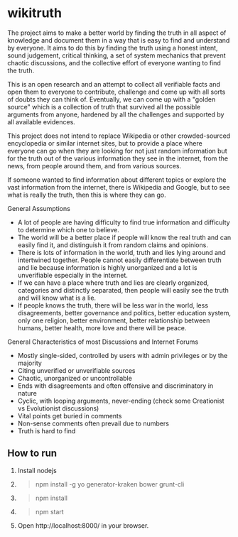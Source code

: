 # wikitruth

The project aims to make a better world by finding the truth in all aspect of knowledge and document them in a way that is easy to find and understand by everyone. It aims to do this by finding the truth using a honest intent, sound judgement, critical thinking, a set of system mechanics that prevent chaotic discussions, and the collective effort of everyone wanting to find the truth.

This is an open research and an attempt to collect all verifiable facts and open them to everyone to contribute, challenge and come up with all sorts of doubts they can think of. Eventually, we can come up with a "golden source" which is a collection of truth that survived all the possible arguments from anyone, hardened by all the challenges and supported by all available evidences.

This project does not intend to replace Wikipedia or other crowded-sourced encyclopedia or similar internet sites, but to provide a place where everyone can go when they are looking for not just random information but for the truth out of the various information they see in the internet, from the news, from people around them, and from various sources.

If someone wanted to find information about different topics or explore the vast information from the internet, there is Wikipedia and Google, but to see what is really the truth, then this is where they can go.

General Assumptions
* A lot of people are having difficulty to find true information and difficulty to determine which one to believe.
* The world will be a better place if people will know the real truth and can easily find it, and distinguish it from random claims and opinions.
* There is lots of information in the world, truth and lies lying around and intertwined together. People cannot easily differentiate between truth and lie because information is highly unorganized and a lot is unverifiable especially in the internet.
* If we can have a place where truth and lies are clearly organized, categories and distinctly separated, then people will easily see the truth and will know what is a lie.
* If people knows the truth, there will be less war in the world, less disagreements, better governance and politics, better education system, only one religion, better environment, better relationship between humans, better health, more love and there will be peace.

General Characteristics of most Discussions and Internet Forums
* Mostly single-sided, controlled by users with admin privileges or by the majority
* Citing unverified or unverifiable sources
* Chaotic, unorganized or uncontrollable
* Ends with disagreements and often offensive and discriminatory in nature
* Cyclic, with looping arguments, never-ending (check some Creationist vs Evolutionist discussions)
* Vital points get buried in comments
* Non-sense comments often prevail due to numbers
* Truth is hard to find

How to run
-
1. Install nodejs
2. > npm install -g yo generator-kraken bower grunt-cli
3. > npm install
4. > npm start
5. Open http://localhost:8000/ in your browser.
